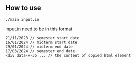 ## How to use

`./main input.in` 

input.in need to be in this format 

```
21/11/2023 // semester start date
16/01/2024 // midterm start date
29/01/2024 // midterm end date
17/03/2024 // semester end date
<div data-v-3b ... // the content of copied html element
```
